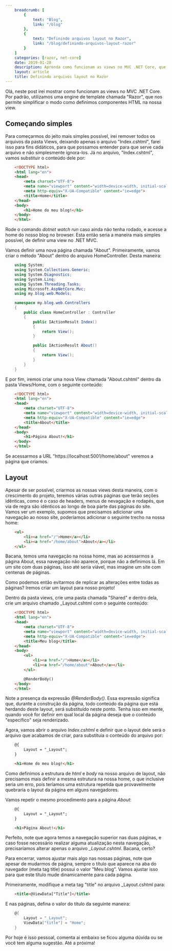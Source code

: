 ```yaml
---
    breadcrumb: [
        {
            text: "Blog",
            link: "/blog"
        },
        {
            text: "Definindo arquivos layout no Razor",
            link: "/blog/definindo-arquivos-layout-razor"
        }
    ]
    categories: [razor, net-core]
    date: 2019-01-28
    description: Aprenda como funcionam as views no MVC .NET Core, que utilizam a engine de template chamada Razor.
    layout: article
    title: Definindo arquivos layout no Razor
---
```


Olá, neste post irei mostrar como funcionam as views no MVC .NET Core. Por padrão, utilizamos uma engine de template chamada "Razor", que nos permite simplificar o modo como definimos componentes HTML na nossa view.

## Começando simples

Para começarmos do jeito mais simples possível, irei remover todos os arquivos da pasta Views, deixando apenas o arquivo "Index.cshtml", farei isso para fins didáticos, para que possamos entender para que serve cada arquivo e não simplesmente ignora-los. Já no arquivo, "Index.cshtml", vamos substituir o conteúdo dele por:

```html
    <!DOCTYPE html>
    <html lang="en">
    <head>
        <meta charset="UTF-8">
        <meta name="viewport" content="width=device-width, initial-scale=1.0">
        <meta http-equiv="X-UA-Compatible" content="ie=edge">
        <title>Home</title>
    </head>
    <body>
        <h1>Home do meu blog!</h1>
    </body>
    </html>
```

Rode o comando *dotnet watch run* caso ainda não tenha rodado, e acesse a home do nosso blog no browser. Esta então seria a maneira mais simples possível, de definir uma view no .NET MVC.

Vamos definir uma nova página chamada "About". Primeiramente, vamos criar o método "About" dentro do arquivo HomeController. Desta maneira:

```c#
    using System;
    using System.Collections.Generic;
    using System.Diagnostics;
    using System.Linq;
    using System.Threading.Tasks;
    using Microsoft.AspNetCore.Mvc;
    using my.blog.web.Models;

    namespace my.blog.web.Controllers
    {
        public class HomeController : Controller
        {
            public IActionResult Index()
            {
                return View();
            }

            public IActionResult About()
            {
                return View();
            }
        }
    }
```

E por fim, iremos criar uma nova View chamada "About.cshtml" dentro da pasta Views/Home, com o seguinte conteúdo:


```html
    <!DOCTYPE html>
    <html lang="en">
    <head>
        <meta charset="UTF-8">
        <meta name="viewport" content="width=device-width, initial-scale=1.0">
        <meta http-equiv="X-UA-Compatible" content="ie=edge">
        <title>About</title>
    </head>
    <body>
        <h1>Página About!</h1>
    </body>
    </html>
```

Se acessarmos a URL "https://localhost:5001/home/about" veremos a página que criamos.

## Layout

Apesar de ser possível, criarmos as nossas views desta maneira, com o crescimento do projeto, teremos várias outras páginas que terão seções idênticas, como é o caso de headers, menus de nevagação e rodapés, que via de regra são idênticos ao longo de boa parte das páginas do site. Vamos ver um exemplo, supomos que precisamos adicionar uma navegação ao nosso site, poderíamos adicionar o seguinte trecho na nossa home:

```html
    <ul>
        <li><a href="/">Home</a></li>
        <li><a href="/home/about">About</a></li>
    </ul>
```

Bacana, temos uma navegação na nossa home, mas ao acessarmos a página About, essa navegação não aparece, porque não a definimos lá. Em um site com duas páginas, isso até seria viável, mas imagine um site com centenas de páginas.

Como podemos então evitarmos de replicar as alterações entre todas as páginas? Iremos criar um layout para nosso projeto!

Dentro da pasta views, crie uma pasta chamada "Shared" e dentro dela, crie um arquivo chamado _Layout.cshtml com o seguinte conteúdo:

```html
    <!DOCTYPE html>
    <html lang="en">
    <head>
        <meta charset="UTF-8">
        <meta name="viewport" content="width=device-width, initial-scale=1.0">
        <meta http-equiv="X-UA-Compatible" content="ie=edge">
        <title>Meu blog</title>
    </head>
    <body> 
        <ul>
            <li><a href="/">Home</a></li>
            <li><a href="/home/about">About</a></li>
        </ul>

        @RenderBody()
    </body>
    </html>
```

Note a presença da expressão *@RenderBody()*. Essa expressão significa que, durante a construção da página, todo conteúdo da página que está herdando deste layout, será substituído neste ponto. Tenha isso em mente, quando você for definir em qual local da página deseja que o conteúdo "específico" seja renderizado.

Agora, vamos abrir o arquivo *Index.cshtml* e definir que o layout dele será o arquivo que acabamos de criar, para substituia o conteúdo do arquivo por:

```html
    @{
        Layout = "_Layout";
    }

    <h1>Home do meu blog!</h1>
```

Como definimos a estrutura de *html* e *body* na nosso arquivo de layout, não precisamos mais definir a mesma estrutura na nossa home, o que inclusive seria um erro, pois teríamos uma estrutura repetida que provavelmente quebraria o layout da página em alguns navegadores.

Vamos repetir o mesmo procedimento para a página *About*:

```html
    @{
        Layout = "_Layout";
    }

    <h1>Página About!</h1>
```

Perfeito, note que agora temos a navegação superior nas duas páginas, e caso fosse necessário realizar alguma atualização nesta navegação, precisaríamos alterar apenas o arquivo *_Layout.cshtml*. Bacana, certo?

Para encerrar, vamos ajustar mais algo nas nossas páginas, note que apesar de mudarmos de página, sempre o título que aparece na aba do navegador (meta tag title) possui o valor "Meu blog". Vamos ajustar isso para que este título mude dinamicamente para cada página.

Primeiramente, modifique a meta tag "title" no arquivo _Layout.cshtml para:

```html
    <title>@ViewData["Title"]</title>
```

E nas páginas, defina o valor do título da seguinte maneira:

```c#
    @{
        Layout = "_Layout";
        ViewData["title"] = "Home";
    }
```

Por hoje é isso pessoal, comenta ai embaixo se ficou alguma dúvida ou se você tem alguma sugestão. Até a próxima!